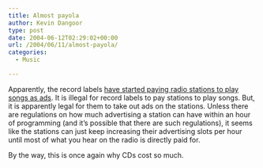 ```yaml
---
title: Almost payola
author: Kevin Dangoor
type: post
date: 2004-06-12T02:29:02+00:00
url: /2004/06/11/almost-payola/
categories:
  - Music

---
```

Apparently, the record labels [have started paying radio stations to play songs as ads][1]. It is illegal for record labels to pay stations to play songs. But, it is apparently legal for them to take out ads on the stations. Unless there are regulations on how much advertising a station can have within an hour of programming (and it&#8217;s possible that there are such regulations), it seems like the stations can just keep increasing their advertising slots per hour until most of what you hear on the radio is directly paid for.

By the way, this is once again why CDs cost so much.

 [1]: http://www.chron.com/cs/CDA/ssistory.mpl/front/2621567 "HoustonChronicle.com - Songs played and played and played â€” as ads"